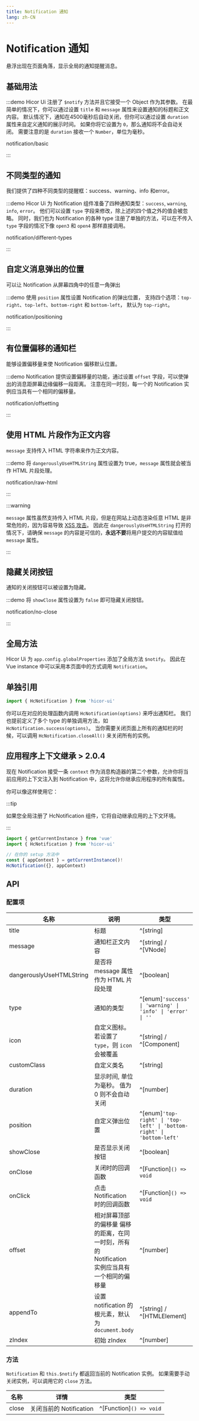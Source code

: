 ```yaml
---
title: Notification 通知
lang: zh-CN
---
```


# Notification 通知

悬浮出现在页面角落，显示全局的通知提醒消息。

## 基础用法

:::demo Hicor Ui 注册了 `$notify` 方法并且它接受一个 Object 作为其参数。 在最简单的情况下，你可以通过设置 `title` 和 `message` 属性来设置通知的标题和正文内容。 默认情况下，通知在4500毫秒后自动关闭，但你可以通过设置 `duration` 属性来自定义通知的展示时间。 如果你将它设置为 `0`，那么通知将不会自动关闭。 需要注意的是 `duration` 接收一个 `Number`，单位为毫秒。

notification/basic

:::

## 不同类型的通知

我们提供了四种不同类型的提醒框：success、warning、info 和error。

:::demo Hicor Ui 为 Notification 组件准备了四种通知类型：`success`, `warning`, `info`, `error`。 他们可以设置 `type` 字段来修改，除上述的四个值之外的值会被忽略。 同时，我们也为 Notification 的各种 type 注册了单独的方法，可以在不传入 `type` 字段的情况下像 `open3` 和 `open4` 那样直接调用。

notification/different-types

:::

## 自定义消息弹出的位置

可以让 Notification 从屏幕四角中的任意一角弹出

:::demo 使用 `position` 属性设置 Notification 的弹出位置， 支持四个选项：`top-right`、`top-left`、`bottom-right` 和 `bottom-left`， 默认为 `top-right`。

notification/positioning

:::

## 有位置偏移的通知栏

能够设置偏移量来使 Notification 偏移默认位置。

:::demo Notification 提供设置偏移量的功能，通过设置 `offset` 字段，可以使弹出的消息距屏幕边缘偏移一段距离。 注意在同一时刻，每一个的 Notification 实例应当具有一个相同的偏移量。

notification/offsetting

:::

## 使用 HTML 片段作为正文内容

`message` 支持传入 HTML 字符串来作为正文内容。

:::demo 将 `dangerouslyUseHTMLString` 属性设置为 true，`message` 属性就会被当作 HTML 片段处理。

notification/raw-html

:::

:::warning

`message` 属性虽然支持传入 HTML 片段，但是在网站上动态渲染任意 HTML 是非常危险的，因为容易导致 [XSS 攻击](https://en.wikipedia.org/wiki/Cross-site_scripting)。 因此在 `dangerouslyUseHTMLString` 打开的情况下，请确保 `message` 的内容是可信的，**永远不要**将用户提交的内容赋值给 `message` 属性。

:::

## 隐藏关闭按钮

通知的关闭按钮可以被设置为隐藏。

:::demo 将 ` showClose ` 属性设置为 `false` 即可隐藏关闭按钮。

notification/no-close

:::

## 全局方法

Hicor Ui 为 `app.config.globalProperties` 添加了全局方法 `$notify`。 因此在 Vue instance 中可以采用本页面中的方式调用 `Notification`。

## 单独引用

```javascript
import { HcNotification } from 'hicor-ui'
```

你可以在对应的处理函数内调用 `HcNotification(options)` 来呼出通知栏。 我们也提前定义了多个 type 的单独调用方法，如 `HcNotification.success(options)`。 当你需要关闭页面上所有的通知栏的时候，可以调用 `HcNotification.closeAll()` 来关闭所有的实例。

## 应用程序上下文继承 <hc-tag>> 2.0.4</hc-tag>

现在 Notification 接受一条 `context` 作为消息构造器的第二个参数，允许你将当前应用的上下文注入到 Notification 中，这将允许你继承应用程序的所有属性。

你可以像这样使用它：

:::tip

如果您全局注册了 HcNotification 组件，它将自动继承应用的上下文环境。

:::

```ts
import { getCurrentInstance } from 'vue'
import { HcNotification } from 'hicor-ui'

// 在你的 setup 方法中
const { appContext } = getCurrentInstance()!
HcNotification({}, appContext)
```

## API

### 配置项

| 名称                       | 说明                                                     | 类型                                                                       | 默认        |
| ------------------------ | ------------------------------------------------------ | ------------------------------------------------------------------------ | --------- |
| title                    | 标题                                                     | ^[string]                                                                | ''        |
| message                  | 通知栏正文内容                                                | ^[string] / ^[VNode]                                                     | ''        |
| dangerouslyUseHTMLString | 是否将 message 属性作为 HTML 片段处理                             | ^[boolean]                                                               | false     |
| type                     | 通知的类型                                                  | ^[enum]`'success' \| 'warning' \| 'info' \| 'error' \| ''`           | ''        |
| icon                     | 自定义图标。 若设置了 `type`，则 `icon` 会被覆盖                       | ^[string] / ^[Component]                                                 | —         |
| customClass              | 自定义类名                                                  | ^[string]                                                                | ''        |
| duration                 | 显示时间, 单位为毫秒。 值为 0 则不会自动关闭                              | ^[number]                                                                | 4500      |
| position                 | 自定义弹出位置                                                | ^[enum]`'top-right' \| 'top-left' \| 'bottom-right' \| 'bottom-left'` | top-right |
| showClose                | 是否显示关闭按钮                                               | ^[boolean]                                                               | true      |
| onClose                  | 关闭时的回调函数                                               | ^[Function]`() => void`                                               | —         |
| onClick                  | 点击 Notification 时的回调函数                                 | ^[Function]`() => void`                                               | —         |
| offset                   | 相对屏幕顶部的偏移量 偏移的距离，在同一时刻，所有的 Notification 实例应当具有一个相同的偏移量 | ^[number]                                                                | 0         |
| appendTo                 | 设置 notification 的根元素，默认为 `document.body`               | ^[string] / ^[HTMLElement]                                               | —         |
| zIndex                   | 初始 zIndex                                              | ^[number]                                                                | 0         |

### 方法

`Notification` 和 `this.$notify` 都返回当前的 Notification 实例。 如果需要手动关闭实例，可以调用它的 `close` 方法。

| 名称    | 详情                 | 类型                         |
| ----- | ------------------ | -------------------------- |
| close | 关闭当前的 Notification | ^[Function]`() => void` |
